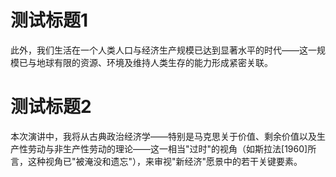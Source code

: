 # 测试标题1

此外，我们生活在一个人类人口与经济生产规模已达到显著水平的时代——这一规模已与地球有限的资源、环境及维持人类生存的能力形成紧密关联。


# 测试标题2

本次演讲中，我将从古典政治经济学——特别是马克思关于价值、剩余价值以及生产性劳动与非生产性劳动的理论——这一相当"过时"的视角（如斯拉法[1960]所言，这种视角已"被淹没和遗忘"），来审视"新经济"愿景中的若干关键要素。

